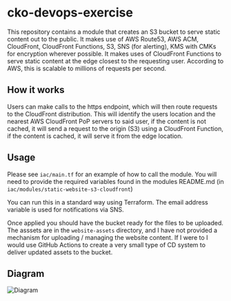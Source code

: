 # cko-devops-exercise

This repository contains a module that creates an S3 bucket to serve static content out to the public. 
It makes use of AWS Route53, AWS ACM, CloudFront, CloudFront Functions, S3, SNS (for alerting),
KMS with CMKs for encryption wherever possible. It makes uses of CloudFront Functions to serve
static content at the edge closest to the requesting user. According to AWS, this is scalable to millions of requests per second.

## How it works

Users can make calls to the https endpoint, which will then route requests to the CloudFront distribution. This will identify the users location
and the nearest AWS CloudFront PoP servers to said user, if the content is not cached, it will send a request to the origin (S3) using a CloudFront Function,
if the content is cached, it will serve it from the edge location. 

## Usage

Please see `iac/main.tf` for an example of how to call the module. You will need to provide the required variables found in the modules README.md (in `iac/modules/static-website-s3-cloudfront`)

You can run this in a standard way using Terraform. The email address variable is used for notifications via SNS.

Once applied you should have the bucket ready for the files to be uploaded. The asssets are in the `website-assets`
directory, and I have not provided a mechanism for uploading / managing the website content. If I were to I would use GitHub Actions to create a very small type of CD system to deliver updated assets to the bucket.

## Diagram

![Diagram](files://cloudfront-s3-diagram.png)
